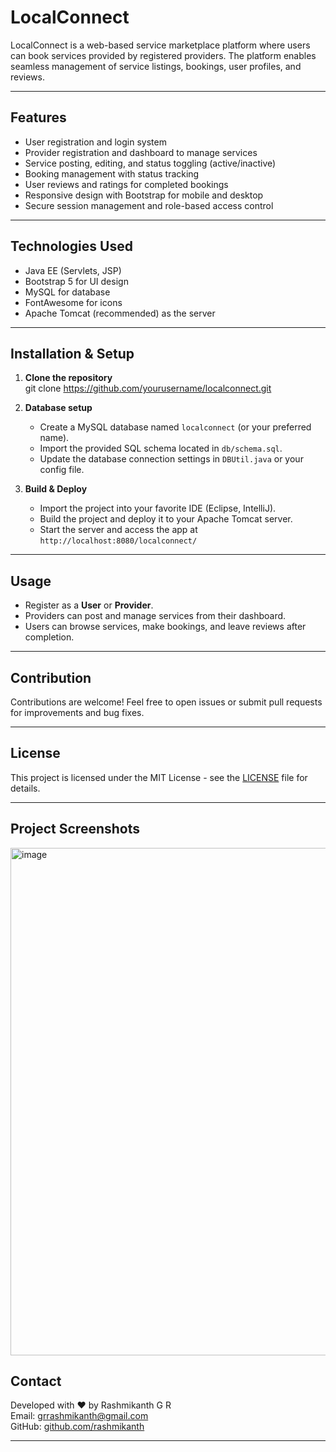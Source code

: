 # LocalConnect

LocalConnect is a web-based service marketplace platform where users can book services provided by registered providers. The platform enables seamless management of service listings, bookings, user profiles, and reviews.

---

## Features

- User registration and login system  
- Provider registration and dashboard to manage services  
- Service posting, editing, and status toggling (active/inactive)  
- Booking management with status tracking  
- User reviews and ratings for completed bookings  
- Responsive design with Bootstrap for mobile and desktop  
- Secure session management and role-based access control  

---

## Technologies Used

- Java EE (Servlets, JSP)  
- Bootstrap 5 for UI design  
- MySQL for database  
- FontAwesome for icons  
- Apache Tomcat (recommended) as the server  

---

## Installation & Setup

1. **Clone the repository**  
   git clone https://github.com/yourusername/localconnect.git

2. **Database setup**  
   - Create a MySQL database named `localconnect` (or your preferred name).  
   - Import the provided SQL schema located in `db/schema.sql`.  
   - Update the database connection settings in `DBUtil.java` or your config file.

3. **Build & Deploy**  
   - Import the project into your favorite IDE (Eclipse, IntelliJ).  
   - Build the project and deploy it to your Apache Tomcat server.  
   - Start the server and access the app at `http://localhost:8080/localconnect/`

---

## Usage

- Register as a **User** or **Provider**.  
- Providers can post and manage services from their dashboard.  
- Users can browse services, make bookings, and leave reviews after completion.  

---

## Contribution

Contributions are welcome! Feel free to open issues or submit pull requests for improvements and bug fixes.

---

## License

This project is licensed under the MIT License - see the [LICENSE](LICENSE) file for details.

---

## Project Screenshots
<img width="1402" height="812" alt="image" src="https://github.com/user-attachments/assets/bd9ebe90-d20a-4ea2-8c48-35f8ccdb74fe" />


## Contact

Developed with ❤️ by Rashmikanth G R  
Email: grrashmikanth@gmail.com  
GitHub: [github.com/rashmikanth](https://github.com/rashmikanth)

---

